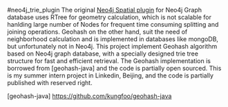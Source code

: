 #neo4j_trie_plugin
The original [Neo4j Spatial plugin] for Neo4j Graph database uses RTree for geometry calculation, which is not scalable for hanlding large number of Nodes for frequent time consuming splitting and joining operations. Geohash on the other hand, suit the need of neighborhood calculation and is implemented in databases like mongoDB, but unfortunately not in Neo4j. This project implement Geohash algorithm based on Neo4j graph database, with a specially designed trie tree structure for fast and efficient retrieval. The Geohash implementation is borrowed from [geohash-java] and the code is partially open sourced. This is my summer intern project in Linkedin, Beijing, and the code is partially published with reserved right.



[Neo4j Spatial plugin]: https://github.com/neo4j-contrib/spatial
[geohash-java] https://github.com/kungfoo/geohash-java